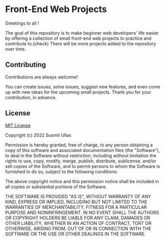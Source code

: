 # Front-End Web Projects

Greetings to all !

The goal of this repository is to
make beginner web developers' life easier
by offering a collection of small
front-end web projects to practice and contribute to.(check)
There will be more projects added to the repository over time.

## Contributing

Contributions are always welcome!

You can create issues, solve issues, suggest new features,
and even come up with new ideas for the upcoming small projects.
Thank you for your contribution, in advance.

## License

[MIT License](LICENSE)

Copyright (c) 2022 Susmit Ullas

Permission is hereby granted, free of charge, to any person obtaining a copy
of this software and associated documentation files (the "Software"), to deal
in the Software without restriction, including without limitation the rights
to use, copy, modify, merge, publish, distribute, sublicense, and/or sell
copies of the Software, and to permit persons to whom the Software is
furnished to do so, subject to the following conditions:

The above copyright notice and this permission notice shall be included in all
copies or substantial portions of the Software.

THE SOFTWARE IS PROVIDED "AS IS", WITHOUT WARRANTY OF ANY KIND, EXPRESS OR
IMPLIED, INCLUDING BUT NOT LIMITED TO THE WARRANTIES OF MERCHANTABILITY,
FITNESS FOR A PARTICULAR PURPOSE AND NONINFRINGEMENT. IN NO EVENT SHALL THE
AUTHORS OR COPYRIGHT HOLDERS BE LIABLE FOR ANY CLAIM, DAMAGES OR OTHER
LIABILITY, WHETHER IN AN ACTION OF CONTRACT, TORT OR OTHERWISE, ARISING FROM,
OUT OF OR IN CONNECTION WITH THE SOFTWARE OR THE USE OR OTHER DEALINGS IN THE
SOFTWARE.
